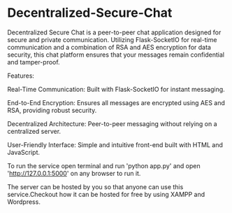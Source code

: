 # Decentralized-Secure-Chat
Decentralized Secure Chat is a peer-to-peer chat application designed for secure and private communication. Utilizing Flask-SocketIO for real-time communication and a combination of RSA and AES encryption for data security, this chat platform ensures that your messages remain confidential and tamper-proof.

Features:

Real-Time Communication: Built with Flask-SocketIO for instant messaging.

End-to-End Encryption: Ensures all messages are encrypted using AES and RSA, providing robust security.

Decentralized Architecture: Peer-to-peer messaging without relying on a centralized server.

User-Friendly Interface: Simple and intuitive front-end built with HTML and JavaScript.

To run the service open terminal and run 'python app.py' and open 'http://127.0.0.1:5000' on any browser to run it.






The server can be hosted by you so that anyone can use this service.Checkout how it can be hosted for free by using XAMPP and Wordpress.
